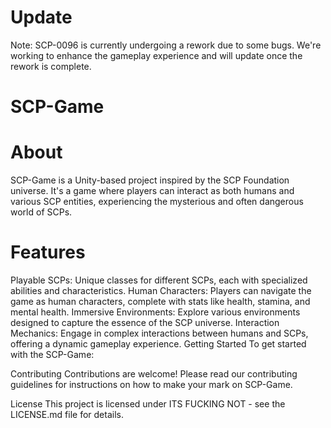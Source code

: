 # Update
Note: SCP-0096 is currently undergoing a rework due to some bugs. We're working to enhance the gameplay experience and will update once the rework is complete.

# SCP-Game
# About
SCP-Game is a Unity-based project inspired by the SCP Foundation universe. It's a game where players can interact as both humans and various SCP entities, experiencing the mysterious and often dangerous world of SCPs.

# Features
Playable SCPs: Unique classes for different SCPs, each with specialized abilities and characteristics.
Human Characters: Players can navigate the game as human characters, complete with stats like health, stamina, and mental health.
Immersive Environments: Explore various environments designed to capture the essence of the SCP universe.
Interaction Mechanics: Engage in complex interactions between humans and SCPs, offering a dynamic gameplay experience.
Getting Started
To get started with the SCP-Game:

Contributing
Contributions are welcome! Please read our contributing guidelines for instructions on how to make your mark on SCP-Game.

License
This project is licensed under ITS FUCKING NOT - see the LICENSE.md file for details.


